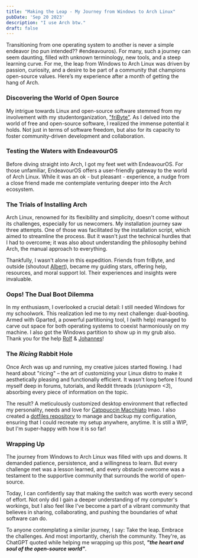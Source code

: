 ```yaml
---
title: "Making the Leap - My Journey from Windows to Arch Linux"
pubDate: 'Sep 20 2023'
description: "I use Arch btw."
draft: false
---
```


Transitioning from one operating system to another is never a simple endeavor (no pun intended?? #endeavouros). For many, such a journey can seem daunting, filled with unknown terminology, new tools, and a steep learning curve. For me, the leap from Windows to Arch Linux was driven by passion, curiosity, and a desire to be part of a community that champions open-source values. Here’s my experience after a month of getting the hang of Arch.

### Discovering the World of Open Source

My intrigue towards Linux and open-source software stemmed from my involvement with my studentorganization, ["friByte"](https://fribyte.no). As I delved into the world of free and open-source software, I realized the immense potential it holds. Not just in terms of software freedom, but also for its capacity to foster community-driven development and collaboration.

### Testing the Waters with EndeavourOS

Before diving straight into Arch, I got my feet wet with EndeavourOS. For those unfamiliar, EndeavourOS offers a user-friendly gateway to the world of Arch Linux. While it was an ok - but pleasant - experience, a nudge from a close friend made me contemplate venturing deeper into the Arch ecosystem.

### The Trials of Installing Arch

Arch Linux, renowned for its flexibility and simplicity, doesn't come without its challenges, especially for us newcomers. My installation journey saw three attempts. One of those was facilitated by the installation script, which aimed to streamline the process. But it wasn't just the technical hurdles that I had to overcome; it was also about understanding the philosophy behind Arch, the manual approach to everything.

Thankfully, I wasn't alone in this expedition. Friends from friByte, and outside (shoutout [Albert](https://github.com/albertbayazidi)), became my guiding stars, offering help, resources, and moral support lol. Their experiences and insights were invaluable.

### Oops! The Dual Boot Dilemma

In my enthusiasm, I overlooked a crucial detail: I still needed Windows for my schoolwork. This realization led me to my next challenge: dual-booting. Armed with Gparted, a powerful partitioning tool, I (with help) managed to carve out space for both operating systems to coexist harmoniously on my machine. I also got the Windows partition to show up in my grub also.   
Thank you for the help [Rolf](https://github.com/polsevev) & [Johannes](https://github.com/skivdal)!

### The *Ricing* Rabbit Hole

Once Arch was up and running, my creative juices started flowing. I had heard about "ricing" – the art of customizing your Linux distro to make it aesthetically pleasing and functionally efficient. It wasn't long before I found myself deep in forums, tutorials, and Reddit threads (*r/unixporn <3*), absorbing every piece of information on the topic.

The result? A meticulously customized desktop environment that reflected my personality, needs and love for [Catppuccin Macchiato](https://github.com/catppuccin/catppuccin/tree/main) lmao. I also created a [dotfiles repository](https://github.com/SindreKjelsrud/dotfiles) to manage and backup my configuration, ensuring that I could recreate my setup anywhere, anytime.
It is still a WIP, but I'm super-happy with how it is so far!

### Wrapping Up

The journey from Windows to Arch Linux was filled with ups and downs. It demanded patience, persistence, and a willingness to learn. But every challenge met was a lesson learned, and every obstacle overcome was a testament to the supportive community that surrounds the world of open-source.

Today, I can confidently say that making the switch was worth every second of effort. Not only did I gain a deeper understanding of my computer's workings, but I also feel like I've become a part of a vibrant community that believes in sharing, collaborating, and pushing the boundaries of what software can do.

To anyone contemplating a similar journey, I say: Take the leap. Embrace the challenges. And most importantly, cherish the community. They're, as ChatGPT quoted while helping me wrapping up this post, ***"the heart and soul of the open-source world"***.